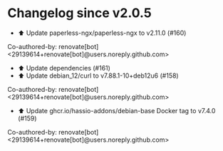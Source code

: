 # Changelog since v2.0.5
- ⬆️ Update paperless-ngx/paperless-ngx to v2.11.0 (#160)

Co-authored-by: renovate[bot] <29139614+renovate[bot]@users.noreply.github.com> 
- ⬆️ Update dependencies (#161) 
- ⬆️ Update debian_12/curl to v7.88.1-10+deb12u6 (#158)

Co-authored-by: renovate[bot] <29139614+renovate[bot]@users.noreply.github.com> 
- ⬆️ Update ghcr.io/hassio-addons/debian-base Docker tag to v7.4.0 (#159)

Co-authored-by: renovate[bot] <29139614+renovate[bot]@users.noreply.github.com> 
